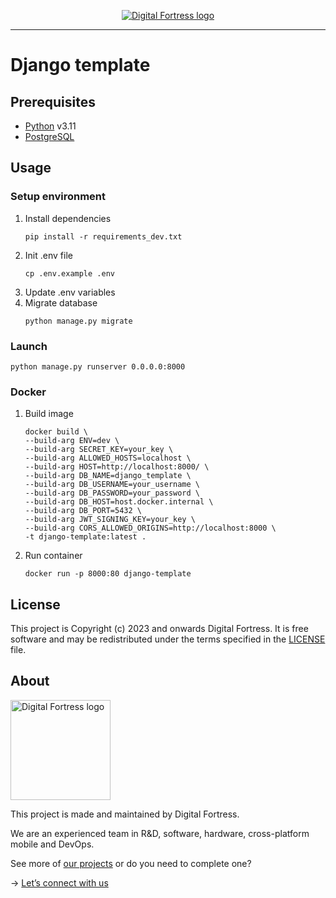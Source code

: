 <p align="center">
  <a href="https://www.digitalfortress.dev/">
    <picture>
      <source media="(prefers-color-scheme: dark)" srcset="https://digitalfortress-s3-bucket-vpcxuhhdwecuj.s3.amazonaws.com/Group+1410083530.svg">
      <img alt="Digital Fortress logo" src="https://digitalfortress-s3-bucket-vpcxuhhdwecuj.s3.amazonaws.com/Group+1410083530.svg">
    </picture>    
  </a>
</p>

---

# Django template

## Prerequisites
- [Python](https://www.python.org/) v3.11
- [PostgreSQL](https://www.postgresql.org/)

## Usage

### Setup environment

1. Install dependencies
   ```
   pip install -r requirements_dev.txt
   ```
2. Init .env file
   ```
   cp .env.example .env
   ```
3. Update .env variables
4. Migrate database
   ```
   python manage.py migrate
   ```

### Launch
   ```
   python manage.py runserver 0.0.0.0:8000
   ```

### Docker
1. Build image
   ```
   docker build \
   --build-arg ENV=dev \
   --build-arg SECRET_KEY=your_key \
   --build-arg ALLOWED_HOSTS=localhost \
   --build-arg HOST=http://localhost:8000/ \
   --build-arg DB_NAME=django_template \
   --build-arg DB_USERNAME=your_username \
   --build-arg DB_PASSWORD=your_password \
   --build-arg DB_HOST=host.docker.internal \
   --build-arg DB_PORT=5432 \
   --build-arg JWT_SIGNING_KEY=your_key \
   --build-arg CORS_ALLOWED_ORIGINS=http://localhost:8000 \
   -t django-template:latest .
   ```
2. Run container
   ```
   docker run -p 8000:80 django-template
   ```

## License

This project is Copyright (c) 2023 and onwards Digital Fortress. It is free software and may be redistributed under the terms specified in the [LICENSE] file.

[LICENSE]: /LICENSE

## About
<a href="https://www.digitalfortress.dev/">
  <picture>
    <source media="(prefers-color-scheme: dark)" srcset="https://digitalfortress-s3-bucket-vpcxuhhdwecuj.s3.amazonaws.com/Group+1410083530.svg">
    <img alt="Digital Fortress logo" src="https://digitalfortress-s3-bucket-vpcxuhhdwecuj.s3.amazonaws.com/Group+1410083530.svg" width="160">
  </picture>
</a>

This project is made and maintained by Digital Fortress.

We are an experienced team in R&D, software, hardware, cross-platform mobile and DevOps.

See more of [our projects][projects] or do you need to complete one?

-> [Let’s connect with us][website]

[projects]: https://github.com/digitalfortress-dev
[website]: https://www.digitalfortress.dev
